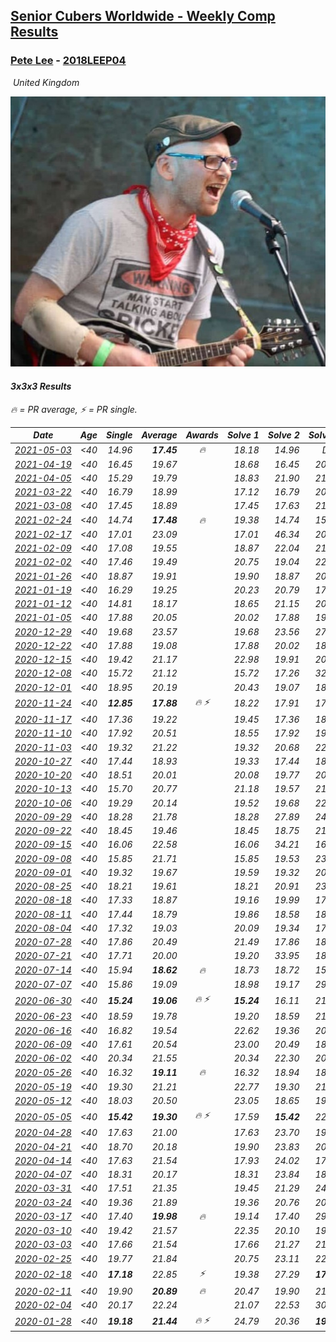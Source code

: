 <style>table {white-space: nowrap;}</style>
<link rel="stylesheet" type="text/css" href="/scw-comp/css/flags.css" />

## [Senior Cubers Worldwide - Weekly Comp Results](/scw-comp/results/)
### [Pete Lee](README.md) - [2018LEEP04](https://www.worldcubeassociation.org/persons/2018LEEP04?event=333)

<i class="flag flag-GB" />&nbsp;United Kingdom

![Pete Lee](1574700550.jpg)

#### 3x3x3 Results

<span style="white-space: nowrap;">🔥 = PR average</span>, <span style="white-space: nowrap;">⚡ = PR single</span>.

| Date | Age | Single | Average | Awards | Solve 1 | Solve 2 | Solve 3 | Solve 4 | Solve 5 | Video |
| :--: | :--: | --: | --: | :--: | --: | --: | --: | --: | --: | :-- |
| [2021-05-03](../../results/2021-05-03/333.md) | <40 | 14.96 | **17.45** | 🔥 | 18.18 | 14.96 | DNF | 17.37 | 16.80 | [Desktop](https://www.facebook.com/events/2542204919406396/permalink/2550474638579424) / [Mobile](https://m.facebook.com/events/2542204919406396?view=permalink&id=2550474638579424) |
| [2021-04-19](../../results/2021-04-19/333.md) | <40 | 16.45 | 19.67 |  | 18.68 | 16.45 | 20.51 | 19.81 | 35.39 | [Desktop](https://www.facebook.com/events/195346665532379/permalink/201973721536340) / [Mobile](https://m.facebook.com/events/195346665532379?view=permalink&id=201973721536340) |
| [2021-04-05](../../results/2021-04-05/333.md) | <40 | 15.29 | 19.79 |  | 18.83 | 21.90 | 21.89 | 15.29 | 18.65 | [Desktop](https://www.facebook.com/events/486157032419819/permalink/489757798726409) / [Mobile](https://m.facebook.com/events/486157032419819?view=permalink&id=489757798726409) |
| [2021-03-22](../../results/2021-03-22/333.md) | <40 | 16.79 | 18.99 |  | 17.12 | 16.79 | 20.52 | 19.34 | 32.92 | [Desktop](https://www.facebook.com/events/802754890451423/permalink/805926060134306) / [Mobile](https://m.facebook.com/events/802754890451423?view=permalink&id=805926060134306) |
| [2021-03-08](../../results/2021-03-08/333.md) | <40 | 17.45 | 18.89 |  | 17.45 | 17.63 | 21.80 | 18.86 | 20.19 | [Desktop](https://www.facebook.com/events/286026952942446/permalink/291670102378131) / [Mobile](https://m.facebook.com/events/286026952942446?view=permalink&id=291670102378131) |
| [2021-02-24](../../results/2021-02-24/333.md) | <40 | 14.74 | **17.48** | 🔥 | 19.38 | 14.74 | 15.95 | 20.37 | 17.10 | [Desktop](https://www.facebook.com/events/264199631979561/permalink/268053711594153) / [Mobile](https://m.facebook.com/events/264199631979561?view=permalink&id=268053711594153) |
| [2021-02-17](../../results/2021-02-17/333.md) | <40 | 17.01 | 23.09 |  | 17.01 | 46.34 | 20.66 | 18.39 | 30.21 | [Desktop](https://www.facebook.com/events/2846210318979915/permalink/2847925438808403) / [Mobile](https://m.facebook.com/events/2846210318979915?view=permalink&id=2847925438808403) |
| [2021-02-09](../../results/2021-02-09/333.md) | <40 | 17.08 | 19.55 |  | 18.87 | 22.04 | 21.50 | 18.29 | 17.08 | [Desktop](https://www.facebook.com/events/749806039307047/permalink/753821628905488) / [Mobile](https://m.facebook.com/events/749806039307047?view=permalink&id=753821628905488) |
| [2021-02-02](../../results/2021-02-02/333.md) | <40 | 17.46 | 19.49 |  | 20.75 | 19.04 | 22.67 | 18.69 | 17.46 | [Desktop](https://www.facebook.com/events/176364004262939/permalink/179622893937050) / [Mobile](https://m.facebook.com/events/176364004262939?view=permalink&id=179622893937050) |
| [2021-01-26](../../results/2021-01-26/333.md) | <40 | 18.87 | 19.91 |  | 19.90 | 18.87 | 20.20 | 37.56 | 19.64 | [Desktop](https://www.facebook.com/events/415506712992555/permalink/419042229305670) / [Mobile](https://m.facebook.com/events/415506712992555?view=permalink&id=419042229305670) |
| [2021-01-19](../../results/2021-01-19/333.md) | <40 | 16.29 | 19.25 |  | 20.23 | 20.79 | 17.77 | 19.75 | 16.29 | [Desktop](https://www.facebook.com/events/259430338941057/permalink/262215545329203) / [Mobile](https://m.facebook.com/events/259430338941057?view=permalink&id=262215545329203) |
| [2021-01-12](../../results/2021-01-12/333.md) | <40 | 14.81 | 18.17 |  | 18.65 | 21.15 | 20.53 | 15.34 | 14.81 | [Desktop](https://www.facebook.com/events/154842819532367/permalink/157136559302993) / [Mobile](https://m.facebook.com/events/154842819532367?view=permalink&id=157136559302993) |
| [2021-01-05](../../results/2021-01-05/333.md) | <40 | 17.88 | 20.05 |  | 20.02 | 17.88 | 19.52 | 20.60 | 42.41 | [Desktop](https://www.facebook.com/events/237822631087555/permalink/241988477337637) / [Mobile](https://m.facebook.com/events/237822631087555?view=permalink&id=241988477337637) |
| [2020-12-29](../../results/2020-12-29/333.md) | <40 | 19.68 | 23.57 |  | 19.68 | 23.56 | 27.32 | 22.98 | 24.16 | [Desktop](https://www.facebook.com/events/807437066779451/permalink/810026143187210) / [Mobile](https://m.facebook.com/events/807437066779451?view=permalink&id=810026143187210) |
| [2020-12-22](../../results/2020-12-22/333.md) | <40 | 17.88 | 19.08 |  | 17.88 | 20.02 | 18.08 | 19.91 | 19.26 | [Desktop](https://www.facebook.com/events/758481858355136/permalink/761732801363375) / [Mobile](https://m.facebook.com/events/758481858355136?view=permalink&id=761732801363375) |
| [2020-12-15](../../results/2020-12-15/333.md) | <40 | 19.42 | 21.17 |  | 22.98 | 19.91 | 20.63 | 19.42 | 26.12 | [Desktop](https://www.facebook.com/events/804969103386330/permalink/808426289707278) / [Mobile](https://m.facebook.com/events/804969103386330?view=permalink&id=808426289707278) |
| [2020-12-08](../../results/2020-12-08/333.md) | <40 | 15.72 | 21.12 |  | 15.72 | 17.26 | 32.33 | 27.07 | 19.02 | [Desktop](https://www.facebook.com/events/1026387727837469/permalink/1029478957528346) / [Mobile](https://m.facebook.com/events/1026387727837469?view=permalink&id=1029478957528346) |
| [2020-12-01](../../results/2020-12-01/333.md) | <40 | 18.95 | 20.19 |  | 20.43 | 19.07 | 18.95 | 21.08 | 21.37 | [Desktop](https://www.facebook.com/events/456949201957439/permalink/461381914847501) / [Mobile](https://m.facebook.com/events/456949201957439?view=permalink&id=461381914847501) |
| [2020-11-24](../../results/2020-11-24/333.md) | <40 | **12.85** | **17.88** | 🔥 ⚡ | 18.22 | 17.91 | 17.51 | **12.85** | 19.34 | [Desktop](https://www.facebook.com/events/418254925863499/permalink/422802042075454) / [Mobile](https://m.facebook.com/events/418254925863499?view=permalink&id=422802042075454) |
| [2020-11-17](../../results/2020-11-17/333.md) | <40 | 17.36 | 19.22 |  | 19.45 | 17.36 | 18.21 | 24.85 | 20.00 | [Desktop](https://www.facebook.com/events/770207250227350/permalink/774154596499282) / [Mobile](https://m.facebook.com/events/770207250227350?view=permalink&id=774154596499282) |
| [2020-11-10](../../results/2020-11-10/333.md) | <40 | 17.92 | 20.51 |  | 18.55 | 17.92 | 19.44 | 24.43 | 23.53 | [Desktop](https://www.facebook.com/events/355672432175632/permalink/359974061745469) / [Mobile](https://m.facebook.com/events/355672432175632?view=permalink&id=359974061745469) |
| [2020-11-03](../../results/2020-11-03/333.md) | <40 | 19.32 | 21.22 |  | 19.32 | 20.68 | 22.16 | 20.82 | 29.64 | [Desktop](https://www.facebook.com/events/1239637256416110/permalink/1245925342453968) / [Mobile](https://m.facebook.com/events/1239637256416110?view=permalink&id=1245925342453968) |
| [2020-10-27](../../results/2020-10-27/333.md) | <40 | 17.44 | 18.93 |  | 19.33 | 17.44 | 18.15 | 37.62 | 19.32 | [Desktop](https://www.facebook.com/events/814285582657691/permalink/818314495588133) / [Mobile](https://m.facebook.com/events/814285582657691?view=permalink&id=818314495588133) |
| [2020-10-20](../../results/2020-10-20/333.md) | <40 | 18.51 | 20.01 |  | 20.08 | 19.77 | 20.17 | 21.36 | 18.51 | [Desktop](https://www.facebook.com/events/1017705805364611/permalink/1022050951596763) / [Mobile](https://m.facebook.com/events/1017705805364611?view=permalink&id=1022050951596763) |
| [2020-10-13](../../results/2020-10-13/333.md) | <40 | 15.70 | 20.77 |  | 21.18 | 19.57 | 21.56 | 15.70 | 22.09 | [Desktop](https://www.facebook.com/events/2855876438029747/permalink/2861716984112359) / [Mobile](https://m.facebook.com/events/2855876438029747?view=permalink&id=2861716984112359) |
| [2020-10-06](../../results/2020-10-06/333.md) | <40 | 19.29 | 20.14 |  | 19.52 | 19.68 | 22.80 | 21.22 | 19.29 | [Desktop](https://www.facebook.com/events/2645965315652815/permalink/2650854371830576) / [Mobile](https://m.facebook.com/events/2645965315652815?view=permalink&id=2650854371830576) |
| [2020-09-29](../../results/2020-09-29/333.md) | <40 | 18.28 | 21.78 |  | 18.28 | 27.89 | 24.84 | 19.84 | 20.65 | [Desktop](https://www.facebook.com/events/1202263490156156/permalink/1206860949696410) / [Mobile](https://m.facebook.com/events/1202263490156156?view=permalink&id=1206860949696410) |
| [2020-09-22](../../results/2020-09-22/333.md) | <40 | 18.45 | 19.46 |  | 18.45 | 18.75 | 21.03 | 23.75 | 18.61 | [Desktop](https://www.facebook.com/events/349197636276246/permalink/351936776002332) / [Mobile](https://m.facebook.com/events/349197636276246?view=permalink&id=351936776002332) |
| [2020-09-15](../../results/2020-09-15/333.md) | <40 | 16.06 | 22.58 |  | 16.06 | 34.21 | 16.59 | 59.55 | 16.93 | [Desktop](https://www.facebook.com/events/3404368289613252/permalink/3419394568110624) / [Mobile](https://m.facebook.com/events/3404368289613252?view=permalink&id=3419394568110624) |
| [2020-09-08](../../results/2020-09-08/333.md) | <40 | 15.85 | 21.71 |  | 15.85 | 19.53 | 23.50 | 23.23 | 22.36 | [Desktop](https://www.facebook.com/events/660661614881054/permalink/664510594496156) / [Mobile](https://m.facebook.com/events/660661614881054?view=permalink&id=664510594496156) |
| [2020-09-01](../../results/2020-09-01/333.md) | <40 | 19.32 | 19.67 |  | 19.59 | 19.32 | 20.48 | 19.70 | 19.72 | [Desktop](https://www.facebook.com/events/652945192290048/permalink/657133635204537) / [Mobile](https://m.facebook.com/events/652945192290048?view=permalink&id=657133635204537) |
| [2020-08-25](../../results/2020-08-25/333.md) | <40 | 18.21 | 19.61 |  | 18.21 | 20.91 | 23.84 | 18.33 | 19.60 | [Desktop](https://www.facebook.com/events/2812216602434889/permalink/2816667538656462) / [Mobile](https://m.facebook.com/events/2812216602434889?view=permalink&id=2816667538656462) |
| [2020-08-18](../../results/2020-08-18/333.md) | <40 | 17.33 | 18.87 |  | 19.16 | 19.99 | 17.46 | 17.33 | 36.86 | [Desktop](https://www.facebook.com/events/357518755418063/permalink/361803108322961) / [Mobile](https://m.facebook.com/events/357518755418063?view=permalink&id=361803108322961) |
| [2020-08-11](../../results/2020-08-11/333.md) | <40 | 17.44 | 18.79 |  | 19.86 | 18.58 | 18.82 | 18.97 | 17.44 | [Desktop](https://www.facebook.com/events/338631130511019/permalink/343277740046358) / [Mobile](https://m.facebook.com/events/338631130511019?view=permalink&id=343277740046358) |
| [2020-08-04](../../results/2020-08-04/333.md) | <40 | 17.32 | 19.03 |  | 20.09 | 19.34 | 17.32 | 17.65 | 24.59 | [Desktop](https://www.facebook.com/events/748440219235440/permalink/751536765592452) / [Mobile](https://m.facebook.com/events/748440219235440?view=permalink&id=751536765592452) |
| [2020-07-28](../../results/2020-07-28/333.md) | <40 | 17.86 | 20.49 |  | 21.49 | 17.86 | 18.53 | 30.25 | 21.46 | [Desktop](https://www.facebook.com/events/708566320000803/permalink/712625646261537) / [Mobile](https://m.facebook.com/events/708566320000803?view=permalink&id=712625646261537) |
| [2020-07-21](../../results/2020-07-21/333.md) | <40 | 17.71 | 20.00 |  | 19.20 | 33.95 | 18.90 | 21.90 | 17.71 | [Desktop](https://www.facebook.com/events/1842039515939197/permalink/1846897262120089) / [Mobile](https://m.facebook.com/events/1842039515939197?view=permalink&id=1846897262120089) |
| [2020-07-14](../../results/2020-07-14/333.md) | <40 | 15.94 | **18.62** | 🔥 | 18.73 | 18.72 | 15.94 | 18.40 | 19.17 | [Desktop](https://www.facebook.com/events/1157754364595802/permalink/1159487577755814) / [Mobile](https://m.facebook.com/events/1157754364595802?view=permalink&id=1159487577755814) |
| [2020-07-07](../../results/2020-07-07/333.md) | <40 | 15.86 | 19.09 |  | 18.98 | 19.17 | 29.44 | 15.86 | 19.11 | [Desktop](https://www.facebook.com/events/271667090769235/permalink/274390997163511) / [Mobile](https://m.facebook.com/events/271667090769235?view=permalink&id=274390997163511) |
| [2020-06-30](../../results/2020-06-30/333.md) | <40 | **15.24** | **19.06** | 🔥 ⚡ | **15.24** | 16.11 | 21.36 | 21.85 | 19.72 | [Desktop](https://www.facebook.com/events/679860472562391/permalink/682501332298305) / [Mobile](https://m.facebook.com/events/679860472562391?view=permalink&id=682501332298305) |
| [2020-06-23](../../results/2020-06-23/333.md) | <40 | 18.59 | 19.78 |  | 19.20 | 18.59 | 21.43 | 19.55 | 20.58 | [Desktop](https://www.facebook.com/events/722150235200875/permalink/725678068181425) / [Mobile](https://m.facebook.com/events/722150235200875?view=permalink&id=725678068181425) |
| [2020-06-16](../../results/2020-06-16/333.md) | <40 | 16.82 | 19.54 |  | 22.62 | 19.36 | 20.77 | 18.49 | 16.82 | [Desktop](https://www.facebook.com/events/604103587178706/permalink/607170430205355) / [Mobile](https://m.facebook.com/events/604103587178706?view=permalink&id=607170430205355) |
| [2020-06-09](../../results/2020-06-09/333.md) | <40 | 17.61 | 20.54 |  | 23.00 | 20.49 | 18.14 | 17.61 | 23.31 | [Desktop](https://www.facebook.com/events/903549840109576/permalink/906704453127448) / [Mobile](https://m.facebook.com/events/903549840109576?view=permalink&id=906704453127448) |
| [2020-06-02](../../results/2020-06-02/333.md) | <40 | 20.34 | 21.55 |  | 20.34 | 22.30 | 20.93 | 21.41 | 29.12 | [Desktop](https://www.facebook.com/events/3373950429496747/permalink/3379306865627770) / [Mobile](https://m.facebook.com/events/3373950429496747?view=permalink&id=3379306865627770) |
| [2020-05-26](../../results/2020-05-26/333.md) | <40 | 16.32 | **19.11** | 🔥 | 16.32 | 18.94 | 18.58 | 26.85 | 19.82 | [Desktop](https://www.facebook.com/events/688407551989463/permalink/691224458374439) / [Mobile](https://m.facebook.com/events/688407551989463?view=permalink&id=691224458374439) |
| [2020-05-19](../../results/2020-05-19/333.md) | <40 | 19.30 | 21.21 |  | 22.77 | 19.30 | 21.08 | 19.77 | 23.89 | [Desktop](https://www.facebook.com/events/1880761498725633/permalink/1886832154785234) / [Mobile](https://m.facebook.com/events/1880761498725633?view=permalink&id=1886832154785234) |
| [2020-05-12](../../results/2020-05-12/333.md) | <40 | 18.03 | 20.50 |  | 23.05 | 18.65 | 19.80 | 18.03 | 29.92 | [Desktop](https://www.facebook.com/events/546188069600739/permalink/550265109193035) / [Mobile](https://m.facebook.com/events/546188069600739?view=permalink&id=550265109193035) |
| [2020-05-05](../../results/2020-05-05/333.md) | <40 | **15.42** | **19.30** | 🔥 ⚡ | 17.59 | **15.42** | 22.71 | 21.28 | 19.03 | [Desktop](https://www.facebook.com/events/3313106775587396/permalink/3316053878626019) / [Mobile](https://m.facebook.com/events/3313106775587396?view=permalink&id=3316053878626019) |
| [2020-04-28](../../results/2020-04-28/333.md) | <40 | 17.63 | 21.00 |  | 17.63 | 23.70 | 19.72 | 23.97 | 19.59 | [Desktop](https://www.facebook.com/events/535188653858103/permalink/537623786947923) / [Mobile](https://m.facebook.com/events/535188653858103?view=permalink&id=537623786947923) |
| [2020-04-21](../../results/2020-04-21/333.md) | <40 | 18.70 | 20.18 |  | 19.90 | 23.83 | 20.95 | 19.70 | 18.70 | [Desktop](https://www.facebook.com/events/880278499062375/permalink/884138125343079) / [Mobile](https://m.facebook.com/events/880278499062375?view=permalink&id=884138125343079) |
| [2020-04-14](../../results/2020-04-14/333.md) | <40 | 17.63 | 21.54 |  | 17.93 | 24.02 | 17.63 | 24.59 | 22.66 | [Desktop](https://www.facebook.com/events/982619255468618/permalink/985951818468695) / [Mobile](https://m.facebook.com/events/982619255468618?view=permalink&id=985951818468695) |
| [2020-04-07](../../results/2020-04-07/333.md) | <40 | 18.31 | 20.17 |  | 18.31 | 23.84 | 18.31 | 19.19 | 23.02 | [Desktop](https://www.facebook.com/events/510082903229069/permalink/512223736348319) / [Mobile](https://m.facebook.com/events/510082903229069?view=permalink&id=512223736348319) |
| [2020-03-31](../../results/2020-03-31/333.md) | <40 | 17.51 | 21.35 |  | 19.45 | 21.29 | 24.30 | 23.31 | 17.51 | [Desktop](https://www.facebook.com/events/207898257161923/permalink/210535893564826) / [Mobile](https://m.facebook.com/events/207898257161923?view=permalink&id=210535893564826) |
| [2020-03-24](../../results/2020-03-24/333.md) | <40 | 19.36 | 21.89 |  | 19.36 | 20.76 | 20.57 | 24.77 | 24.35 | [Desktop](https://www.facebook.com/events/524456301543611/permalink/527924257863482) / [Mobile](https://m.facebook.com/events/524456301543611?view=permalink&id=527924257863482) |
| [2020-03-17](../../results/2020-03-17/333.md) | <40 | 17.40 | **19.98** | 🔥 | 19.14 | 17.40 | 29.48 | 22.15 | 18.66 | [Desktop](https://www.facebook.com/events/280686576235146/permalink/283408659296271) / [Mobile](https://m.facebook.com/events/280686576235146?view=permalink&id=283408659296271) |
| [2020-03-10](../../results/2020-03-10/333.md) | <40 | 19.42 | 21.57 |  | 22.35 | 20.10 | 19.42 | 22.26 | 24.79 | [Desktop](https://www.facebook.com/events/164742401163863/permalink/167469494224487) / [Mobile](https://m.facebook.com/events/164742401163863?view=permalink&id=167469494224487) |
| [2020-03-03](../../results/2020-03-03/333.md) | <40 | 17.66 | 21.54 |  | 17.66 | 21.27 | 21.34 | 22.00 | 23.21 | [Desktop](https://www.facebook.com/events/241721610185997/permalink/245031166521708) / [Mobile](https://m.facebook.com/events/241721610185997?view=permalink&id=245031166521708) |
| [2020-02-25](../../results/2020-02-25/333.md) | <40 | 19.77 | 21.84 |  | 20.75 | 23.11 | 22.69 | 22.08 | 19.77 | [Desktop](https://www.facebook.com/events/196320811461109/permalink/198916887868168) / [Mobile](https://m.facebook.com/events/196320811461109?view=permalink&id=198916887868168) |
| [2020-02-18](../../results/2020-02-18/333.md) | <40 | **17.18** | 22.85 | ⚡ | 19.38 | 27.29 | **17.18** | 21.89 | 46.02 | [Desktop](https://www.facebook.com/events/2558750947697073/permalink/2562474693991365) / [Mobile](https://m.facebook.com/events/2558750947697073?view=permalink&id=2562474693991365) |
| [2020-02-11](../../results/2020-02-11/333.md) | <40 | 19.90 | **20.89** | 🔥 | 20.47 | 19.90 | 21.60 | 20.60 | 24.10 | [Desktop](https://www.facebook.com/events/616423959107229/permalink/619925258757099) / [Mobile](https://m.facebook.com/events/616423959107229?view=permalink&id=619925258757099) |
| [2020-02-04](../../results/2020-02-04/333.md) | <40 | 20.17 | 22.24 |  | 21.07 | 22.53 | 30.48 | 23.13 | 20.17 | [Desktop](https://www.facebook.com/pete.lee.9003/videos/2505499226227218) / [Mobile](https://m.facebook.com/pete.lee.9003/videos/2505499226227218) |
| [2020-01-28](../../results/2020-01-28/333.md) | <40 | **19.18** | **21.44** | 🔥 ⚡ | 24.79 | 20.36 | **19.18** | - | - | [Desktop](https://www.facebook.com/pete.lee.9003/videos/2491606100949864) / [Mobile](https://m.facebook.com/pete.lee.9003/videos/2491606100949864) |


<!-- Global site tag (gtag.js) - Google Analytics -->
<script async src="https://www.googletagmanager.com/gtag/js?id=UA-86348435-3"></script>
<script>window.dataLayer = window.dataLayer || []; function gtag() {dataLayer.push(arguments);} gtag('js', new Date()); gtag('config', 'UA-86348435-3');</script>
